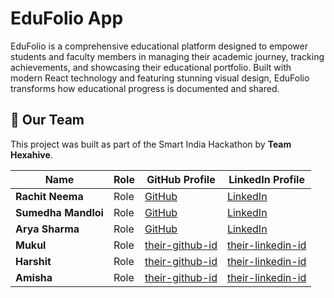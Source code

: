 # EduFolio App

EduFolio is a comprehensive educational platform designed to empower students and faculty members in managing their academic journey, tracking achievements, and showcasing their educational portfolio. Built with modern React technology and featuring stunning visual design, EduFolio transforms how educational progress is documented and shared.


## 👥 Our Team

This project was built as part of the Smart India Hackathon by **Team Hexahive**.

| Name               | Role                   | GitHub Profile                                     | LinkedIn Profile                                       |
| ------------------ | ---------------------- | -------------------------------------------------- | ------------------------------------------------------ |
| **Rachit Neema** | Role | [GitHub]()    | [LinkedIn]()    |
| **Sumedha Mandloi**| Role   | [GitHub]() | [LinkedIn]()  |
| **Arya Sharma** | Role   | [GitHub]() | [LinkedIn]()  |
| **Mukul** | Role    | [their-github-id]()    | [their-linkedin-id]()  |
| **Harshit** | Role    | [their-github-id]()     | [their-linkedin-id]()  |
| **Amisha** | Role| [their-github-id]()     | [their-linkedin-id]()  |
